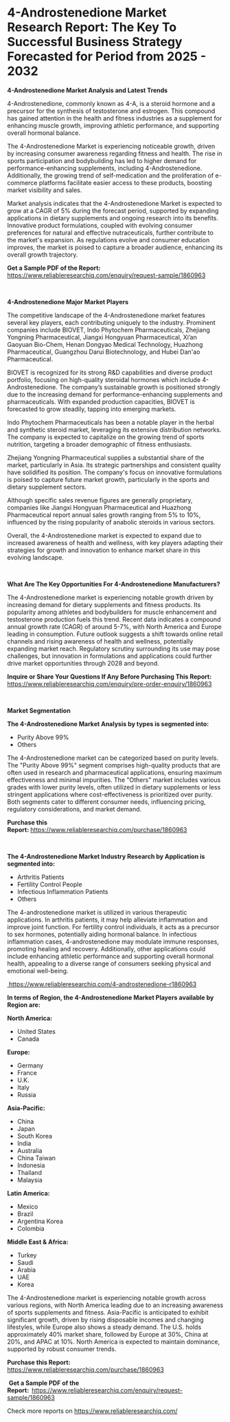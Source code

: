 <p><h1>4-Androstenedione Market Research Report: The Key To Successful Business Strategy Forecasted for Period from 2025 - 2032</h1></p><p><strong>4-Androstenedione Market Analysis and Latest Trends</strong></p>
<p><p>4-Androstenedione, commonly known as 4-A, is a steroid hormone and a precursor for the synthesis of testosterone and estrogen. This compound has gained attention in the health and fitness industries as a supplement for enhancing muscle growth, improving athletic performance, and supporting overall hormonal balance.</p><p>The 4-Androstenedione Market is experiencing noticeable growth, driven by increasing consumer awareness regarding fitness and health. The rise in sports participation and bodybuilding has led to higher demand for performance-enhancing supplements, including 4-Androstenedione. Additionally, the growing trend of self-medication and the proliferation of e-commerce platforms facilitate easier access to these products, boosting market visibility and sales.</p><p>Market analysis indicates that the 4-Androstenedione Market is expected to grow at a CAGR of 5% during the forecast period, supported by expanding applications in dietary supplements and ongoing research into its benefits. Innovative product formulations, coupled with evolving consumer preferences for natural and effective nutraceuticals, further contribute to the market's expansion. As regulations evolve and consumer education improves, the market is poised to capture a broader audience, enhancing its overall growth trajectory.</p></p>
<p><strong>Get a Sample PDF of the Report:&nbsp;</strong> <a href="https://www.reliableresearchiq.com/enquiry/request-sample/1860963?utm_campaign=2275&utm_medium=2&utm_source=Github&utm_content=ia&utm_term=03022025&utm_id=4-androstenedione">https://www.reliableresearchiq.com/enquiry/request-sample/1860963</a></p>
<p>&nbsp;</p>
<p><strong>4-Androstenedione Major Market Players</strong></p>
<p><p>The competitive landscape of the 4-Androstenedione market features several key players, each contributing uniquely to the industry. Prominent companies include BIOVET, Indo Phytochem Pharmaceuticals, Zhejiang Yongning Pharmaceutical, Jiangxi Hongyuan Pharmaceutical, Xi’an Gaoyuan Bio-Chem, Henan Dongyao Medical Technology, Huazhong Pharmaceutical, Guangzhou Darui Biotechnology, and Hubei Dan'ao Pharmaceutical.</p><p>BIOVET is recognized for its strong R&D capabilities and diverse product portfolio, focusing on high-quality steroidal hormones which include 4-Androstenedione. The company’s sustainable growth is positioned strongly due to the increasing demand for performance-enhancing supplements and pharmaceuticals. With expanded production capacities, BIOVET is forecasted to grow steadily, tapping into emerging markets.</p><p>Indo Phytochem Pharmaceuticals has been a notable player in the herbal and synthetic steroid market, leveraging its extensive distribution networks. The company is expected to capitalize on the growing trend of sports nutrition, targeting a broader demographic of fitness enthusiasts.</p><p>Zhejiang Yongning Pharmaceutical supplies a substantial share of the market, particularly in Asia. Its strategic partnerships and consistent quality have solidified its position. The company's focus on innovative formulations is poised to capture future market growth, particularly in the sports and dietary supplement sectors.</p><p>Although specific sales revenue figures are generally proprietary, companies like Jiangxi Hongyuan Pharmaceutical and Huazhong Pharmaceutical report annual sales growth ranging from 5% to 10%, influenced by the rising popularity of anabolic steroids in various sectors.</p><p>Overall, the 4-Androstenedione market is expected to expand due to increased awareness of health and wellness, with key players adapting their strategies for growth and innovation to enhance market share in this evolving landscape.</p></p>
<p>&nbsp;</p>
<p><strong>What Are The Key Opportunities For 4-Androstenedione Manufacturers?</strong></p>
<p><p>The 4-Androstenedione market is experiencing notable growth driven by increasing demand for dietary supplements and fitness products. Its popularity among athletes and bodybuilders for muscle enhancement and testosterone production fuels this trend. Recent data indicates a compound annual growth rate (CAGR) of around 5-7%, with North America and Europe leading in consumption. Future outlook suggests a shift towards online retail channels and rising awareness of health and wellness, potentially expanding market reach. Regulatory scrutiny surrounding its use may pose challenges, but innovation in formulations and applications could further drive market opportunities through 2028 and beyond.</p></p>
<p><strong>Inquire or Share Your Questions If Any Before Purchasing This Report:</strong> <a href="https://www.reliableresearchiq.com/enquiry/pre-order-enquiry/1860963?utm_campaign=2275&utm_medium=2&utm_source=Github&utm_content=ia&utm_term=03022025&utm_id=4-androstenedione">https://www.reliableresearchiq.com/enquiry/pre-order-enquiry/1860963</a></p>
<p>&nbsp;</p>
<p><strong>Market Segmentation</strong></p>
<p><strong>The 4-Androstenedione Market Analysis by types is segmented into:</strong></p>
<p><ul><li>Purity Above 99%</li><li>Others</li></ul></p>
<p><p>The 4-Androstenedione market can be categorized based on purity levels. The "Purity Above 99%" segment comprises high-quality products that are often used in research and pharmaceutical applications, ensuring maximum effectiveness and minimal impurities. The "Others" market includes various grades with lower purity levels, often utilized in dietary supplements or less stringent applications where cost-effectiveness is prioritized over purity. Both segments cater to different consumer needs, influencing pricing, regulatory considerations, and market demand.</p></p>
<p><strong>Purchase this Report:&nbsp;</strong><a href="https://www.reliableresearchiq.com/purchase/1860963?utm_campaign=2275&utm_medium=2&utm_source=Github&utm_content=ia&utm_term=03022025&utm_id=4-androstenedione">https://www.reliableresearchiq.com/purchase/1860963</a></p>
<p>&nbsp;</p>
<p><strong>The 4-Androstenedione Market Industry Research by Application is segmented into:</strong></p>
<p><ul><li>Arthritis Patients</li><li>Fertility Control People</li><li>Infectious Inflammation Patients</li><li>Others</li></ul></p>
<p><p>The 4-androstenedione market is utilized in various therapeutic applications. In arthritis patients, it may help alleviate inflammation and improve joint function. For fertility control individuals, it acts as a precursor to sex hormones, potentially aiding hormonal balance. In infectious inflammation cases, 4-androstenedione may modulate immune responses, promoting healing and recovery. Additionally, other applications could include enhancing athletic performance and supporting overall hormonal health, appealing to a diverse range of consumers seeking physical and emotional well-being.</p></p>
<p><a href="https://www.reliableresearchiq.com/4-androstenedione-r1860963?utm_campaign=2275&utm_medium=2&utm_source=Github&utm_content=ia&utm_term=03022025&utm_id=4-androstenedione">&nbsp;https://www.reliableresearchiq.com/4-androstenedione-r1860963</a></p>
<p><strong>In terms of Region, the 4-Androstenedione Market Players available by Region are:</strong></p>
<p>
    <p> <strong> North America: </strong>
        <ul>
            <li>United States</li>
            <li>Canada</li>
        </ul>
        </p> 
    <p> <strong> Europe: </strong>
        <ul>
            <li>Germany</li>
            <li>France</li>
            <li>U.K.</li>
            <li>Italy</li>
            <li>Russia</li>
        </ul>
        </p> 
    <p> <strong> Asia-Pacific: </strong>
        <ul>
            <li>China</li>
            <li>Japan</li>
            <li>South Korea</li>
            <li>India</li>
            <li>Australia</li>
            <li>China Taiwan</li>
            <li>Indonesia</li>
            <li>Thailand</li>
            <li>Malaysia</li>
        </ul>
        </p> 
    <p> <strong> Latin America: </strong>
        <ul>
            <li>Mexico</li>
            <li>Brazil</li>
            <li>Argentina Korea</li>
            <li>Colombia</li>
        </ul>
        </p> 
    <p> <strong> Middle East & Africa: </strong>
        <ul>
            <li>Turkey</li>
            <li>Saudi</li>
            <li>Arabia</li>
            <li>UAE</li>
            <li>Korea</li>
        </ul>
    </p>
    </p>
<p><p>The 4-Androstenedione market is experiencing notable growth across various regions, with North America leading due to an increasing awareness of sports supplements and fitness. Asia-Pacific is anticipated to exhibit significant growth, driven by rising disposable incomes and changing lifestyles, while Europe also shows a steady demand. The U.S. holds approximately 40% market share, followed by Europe at 30%, China at 20%, and APAC at 10%. North America is expected to maintain dominance, supported by robust consumer trends.</p></p>
<p><strong>Purchase this Report: </strong><a href="https://www.reliableresearchiq.com/purchase/1860963?utm_campaign=2275&utm_medium=2&utm_source=Github&utm_content=ia&utm_term=03022025&utm_id=4-androstenedione">https://www.reliableresearchiq.com/purchase/1860963</a></p>
<p>&nbsp;<strong>Get a Sample PDF of the Report:&nbsp;&nbsp;</strong><a href="https://www.reliableresearchiq.com/enquiry/request-sample/1860963?utm_campaign=2275&utm_medium=2&utm_source=Github&utm_content=ia&utm_term=03022025&utm_id=4-androstenedione">https://www.reliableresearchiq.com/enquiry/request-sample/1860963</a></p>
<p><strong></strong></p>
<p>Check more reports on <a href="https://www.reliableresearchiq.com/?utm_campaign=2275&utm_medium=2&utm_source=Github&utm_content=ia&utm_term=03022025&utm_id=4-androstenedione">https://www.reliableresearchiq.com/</a></p>